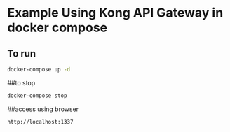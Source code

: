 # Example Using Kong API Gateway in docker compose

## To run
````bash
docker-compose up -d
````
##to stop
````bash
docker-compose stop
````

##access using browser 
````bash
http://localhost:1337
````
